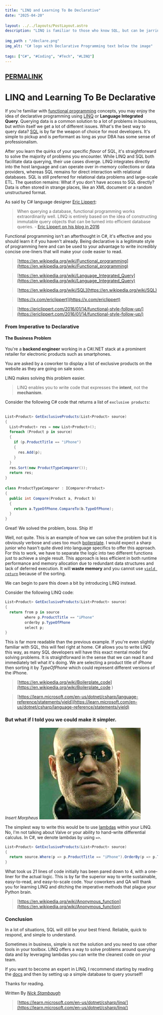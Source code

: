 ```yaml
---
title: "LINQ and Learning To Be Declarative"
date: "2025-04-20"

layout: ../../layouts/PostLayout.astro
description: "LINQ is familiar to those who know SQL, but can be jarring to C# newcomers."

img_path : "/declare.png"
img_alt: "C# logo with Declarative Programming text below the image"

tags: ["C#", "#Coding", "#Tech", "#LINQ"]
---
```


## [PERMALINK](https://sieep-coding.github.io/posts/LINQ-and-being-declarative#LINQ_and_Learning_To_Be_Declarative)

# LINQ and Learning To Be Declarative
If you're familiar with [functional programming](https://en.wikipedia.org/wiki/Functional_programming) concepts, you may enjoy the idea of declarative programming using [LINQ](https://en.wikipedia.org/wiki/Language_Integrated_Query) or **Language Integrated Query**. Querying data is a common solution to a lot of problems in business, but within itself we get a lot of different issues. What's the best way to query data? [SQL](https://en.wikipedia.org/wiki/SQL) is by far the weapon of choice for most developers. It's simple to pickup and is performant as long as your DBA has some sense of professionalism. 

After you learn the quirks of your specific _flavor_ of SQL, it's straightforward to solve the majority of problems you encounter. While LINQ and SQL both facilitate data querying, their use cases diverge. LINQ integrates directly into the host language and can operate over in-memory collections or data providers, whereas SQL remains for direct interaction with relational databases. SQL is still preferred for relational data problems and large-scale ETL. The question remains: What if you don't have access to SQL directly? Data is often stored in strange places, like an XML document or a random unstructured format.

As said by C# language designer [Eric Lippert](https://x.com/ericlippert):

> When querying a database, functional programming works extraordinarily well. LINQ is entirely based on the idea of constructing immutable query objects that can be turned into efficient database queries. - [Eric Lippert on his blog in 2016](https://ericlippert.com/2016/01/14/functional-style-follow-up/)

Functional programming isn't an afterthought in C#, it's effective and you should learn it if you haven't already. Being declarative is a legitimate style of programming here and can be used to your advantage to write incredibly concise one-liners that will make your code easier to read.

> [https://en.wikipedia.org/wiki/Functional_programming](https://en.wikipedia.org/wiki/Functional_programming)

> [https://en.wikipedia.org/wiki/Language_Integrated_Query](https://en.wikipedia.org/wiki/Language_Integrated_Query)

> [https://en.wikipedia.org/wiki/SQL](https://en.wikipedia.org/wiki/SQL)

> [https://x.com/ericlippert](https://x.com/ericlippert)

> [https://ericlippert.com/2016/01/14/functional-style-follow-up/](https://ericlippert.com/2016/01/14/functional-style-follow-up/)

### From Imperative to Declarative

#### The Business Problem

You're a **backend engineer** working in a C#/.NET stack at a prominent retailer for electronic products such as smartphones.

You are asked by a coworker to display a list of exclusive products on the website as they are going on sale soon.

LINQ makes solving this problem easier.

> LINQ enables you to write code that expresses the **intent**, not the **mechanism**.

Consider the following C# code that returns a list of `exclusive products`:

```csharp

List<Product> GetExclusiveProducts(List<Product> source)
{
  List<Product> res = new List<Product>();
  foreach (Product p in source)
  {
    if (p.ProductTitle == "iPhone")
    {
      res.Add(p);
    }
  }
  res.Sort(new ProductTypeComparer());
  return res;
}

class ProductTypeComparer : IComparer<Product>
{
  public int Compare(Product a, Product b)
  {
    return a.TypeOfPhone.CompareTo(b.TypeOfPhone);
  }
}
```
Great! We solved the problem, boss. Ship it!

Well, not quite. This is an example of how we can solve the problem but it is obviously verbose and uses too much [boilerplate](https://en.wikipedia.org/wiki/Boilerplate_code). I would expect a sharp junior who hasn't quite dived into language specifics to offer this approach. For this to work, we have to separate the logic into two different functions just to achieve a single result. This approach is less efficient in both runtime performance and memory allocation due to redundant data structures and lack of deferred execution. It will **waste memory** and you cannot use [`yield return`](https://learn.microsoft.com/en-us/dotnet/csharp/language-reference/statements/yield) because of the sorting.

We can begin to pare this down a bit by introducing LINQ instead.

Consider the following LINQ code:

```csharp
List<Product> GetExclusiveProducts(List<Product> source)
{
  return from p in source
         where p.ProductTitle == "iPhone"
         orderby p.TypeOfPhone
         select p;
}
```

This is far more readable than the previous example. If you're even slightly familiar with SQL, this will feel right at home. C# allows you to write LINQ this way, as many SQL developers will have this exact mental model for solving problems. It is straightforward in the sense that we can read it and immediately tell what it's doing. We are selecting a product title of *iPhone* then sorting it by *TypeOfPhone* which could represent different versions of the iPhone.

> [https://en.wikipedia.org/wiki/Boilerplate_code](https://en.wikipedia.org/wiki/Boilerplate_code )

> [https://learn.microsoft.com/en-us/dotnet/csharp/language-reference/statements/yield](https://learn.microsoft.com/en-us/dotnet/csharp/language-reference/statements/yield)

### But what if I told you we could make it simpler.
*Insert Morpheus*
![Morpheus](../photo/whatif.jpg "Morpheus")

The simplest way to write this would be to use [lambdas](https://en.wikipedia.org/wiki/Anonymous_function) within your LINQ. No, I'm not talking about Valve or your ability to hand-write differential calculus. In C#, we denote lambdas by using `=>`.

```csharp
List<Product> GetExclusiveProducts(List<Product> source)
{
  return source.Where(p => p.ProductTitle == "iPhone").OrderBy(p => p.TypeOfPhone);
}
```

What took us 21 lines of code initially has been pared down to 4, with a one-liner for the actual logic. This is by far the superior way to write sustainable, easy-to-read, and easy-to-scale code. Your coworkers and QA will thank you for learning LINQ and ditching the imperative methods that plague your Python brain.

> [https://en.wikipedia.org/wiki/Anonymous_function](https://en.wikipedia.org/wiki/Anonymous_function)

### Conclusion

In a lot of situations, SQL will still be your best friend. Reliable, quick to respond, and simple to understand.

Sometimes in business, simple is not the solution and you need to use other tools in your toolbox. LINQ offers a way to solve problems around querying data and by leveraging lambdas you can write the cleanest code on your team.

If you want to become an expert in LINQ, I recommend starting by reading the [docs](https://learn.microsoft.com/en-us/dotnet/csharp/linq/) and then by setting up a simple database to query yourself!

Thanks for reading.

Written By [_Nick Stambaugh_](https://www.linkedin.com/in/nick-s-694241139/)

> [https://learn.microsoft.com/en-us/dotnet/csharp/linq/](https://learn.microsoft.com/en-us/dotnet/csharp/linq/)